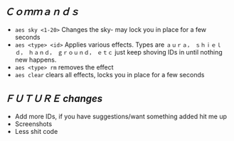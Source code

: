 
## _Ｃｏｍｍａｎｄｓ_
* `aes sky <1-20>` Changes the sky- may lock you in place for a few seconds
* `aes <type> <id>` Applies various effects. Types are `ａｕｒａ，　ｓｈｉｅｌｄ，　ｈａｎｄ，　ｇｒｏｕｎｄ，　ｅｔｃ` just keep shoving IDs in until nothing new happens.
* `aes <type> rm` removes the effect
* `aes clear` clears all effects, locks you in place for a few seconds

## _ＦＵＴＵＲＥ changes_
* Add more IDs, if you have suggestions/want something added hit me up
* Screenshots
* Less shit code
